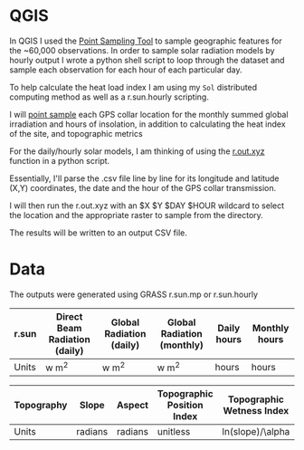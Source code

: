 # QGIS

In QGIS I used the [Point Sampling Tool](https://plugins.qgis.org/plugins/pointsamplingtool/) to sample geographic features for the ~60,000 observations. In order to sample solar radiation models by hourly output I wrote a python shell script to loop through the dataset and sample each observation for each hour of each particular day.

To help calculate the heat load index I am using my `Sol` distributed computing method as well as a r.sun.hourly scripting.

I will [point sample](https://pvanb.wordpress.com/2010/02/15/sampling-raster-values-at-point-locations-in-qgis/)  each GPS collar location for the monthly summed global irradiation and hours of insolation, in addition to calculating the heat index of the site, and topographic metrics

For the daily/hourly solar models, I am thinking of using the [r.out.xyz](https://grass.osgeo.org/grass72/manuals/r.out.xyz.html) function in a python script.

Essentially, I'll parse the .csv file line by line for its longitude and latitude (X,Y) coordinates, the date and the hour of the GPS collar transmission.

I will then run the r.out.xyz with an $X $Y $DAY $HOUR wildcard to select the location and the appropriate raster to sample from the directory.

The results will be written to an output CSV file.

# Data

The outputs were generated using GRASS r.sun.mp or r.sun.hourly

|r.sun|Direct Beam Radiation (daily)|Global Radiation (daily)|Global Radiation (monthly)|Daily hours| Monthly hours|
|-----|-----------------------------|------------------------|--------------------------|-----------|--------------|
|Units| w m<sup>2<sup> | w m<sup>2<sup> | w m<sup>2<sup> | hours | hours |


|Topography|Slope|Aspect|Topographic Position Index|Topographic Wetness Index|Complexity|
|----------|-----|------|--------------------------|-------------------------|----------|
|Units|radians|radians|unitless|ln(slope)/\alpha|?|
